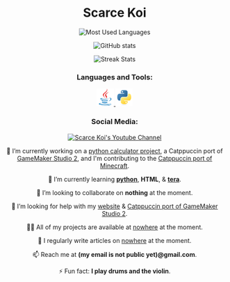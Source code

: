 <h1 align="center">
Scarce Koi
</h1>
<p align="center"> <img src="https://github-readme-stats.vercel.app/api/top-langs/?username=scarcekoi&layout=pie&langs_count=6&bg_color=1e1e2e&text_color=cdd6f4&icon_color=cba6f7&title_color=94e2d5" alt="Most Used Languages" /></p>

<p align="center"> <img src="https://github-readme-stats.vercel.app/api?username=scarcekoi&bg_color=1e1e2e&text_color=cdd6f4&icon_color=cba6f7&title_color=94e2d5" alt="GitHub stats" />

<p align="center"> <img src="https://streak-stats.demolab.com?user=scarcekoi&theme=catppuccin-mocha" alt="Streak Stats" /></p>

<h3 align="center">Languages and Tools:</h3>
<p align="center"> 
  <a href="https://www.java.com" target="_blank" rel="noreferrer"> 
    <img src="https://raw.githubusercontent.com/devicons/devicon/master/icons/java/java-original.svg" alt="java" width="40" height="40"/> 
  </a> 
  <a href="https://www.python.org" target="_blank" rel="noreferrer"> 
    <img src="https://raw.githubusercontent.com/devicons/devicon/master/icons/python/python-original.svg" alt="python" width="40" height="40"/> 
  </a> 
</p>

<h3 align="center">Social Media:</h3>
<p align="center">
  <a href="https://www.youtube.com/@scarcekoi" target="blank">
    <img align="center" src="https://raw.githubusercontent.com/rahuldkjain/github-profile-readme-generator/master/src/images/icons/Social/youtube.svg" alt="Scarce Koi's Youtube Channel" height="30" width="40" />
  </a>
</p>

<div align="center">
  <p>🔭 I’m currently working on a <a href="https://github.com/scarcekoi/Calculator">python calculator project</a>, a Catppuccin port of <a href="https://github.com/scarcekoi/gamemaker">GameMaker Studio 2</a>, and I'm contributing to the <a href="https://github.com/catppuccin/minecraft">Catppuccin port of Minecraft</a>.</p>
  <p>🌱 I’m currently learning <a href="https://www.python.org/" target="_blank"><strong>python</strong></a>, <strong>HTML</strong>, & <a href="https://keats.github.io/tera/" target="_blank"><strong>tera</strong></a>.</p>
  <p>👯 I’m looking to collaborate on <strong>nothing</strong> at the moment.</p>
  <p>🤝 I’m looking for help with my <a href="https://github.com/scarcekoi/website">website</a> & <a href="https://github.com/scarcekoi/gamemaker">Catppuccin port of GameMaker Studio 2</a>.</p>
  <p>👨‍💻 All of my projects are available at <a href="">nowhere</a> at the moment.</p>
  <p>📝 I regularly write articles on <a href="">nowhere</a> at the moment.</p>
  <p>📫 Reach me at <strong>(my email is not public yet)@gmail.com</strong>.</p>
  <p>⚡ Fun fact: <strong>I play drums and the violin</strong>.</p>
</div>
